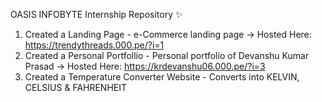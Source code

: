 OASIS INFOBYTE Internship Repository ✨
1. Created a Landing Page - e-Commerce landing page
   -> Hosted Here: https://trendythreads.000.pe/?i=1
2. Created a Personal Portfollio - Personal portfolio of Devanshu Kumar Prasad
   -> Hosted Here: https://krdevanshu06.000.pe/?i=3
3. Created a Temperature Converter Website - Converts into KELVIN, CELSIUS & FAHRENHEIT 
